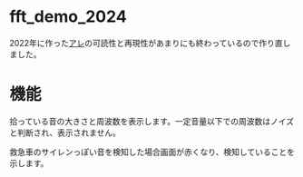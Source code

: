 # fft_demo_2024
2022年に作った[アレ](https://github.com/2shi0/SirenDetect2)の可読性と再現性があまりにも終わっているので作り直しました。

# 機能
拾っている音の大きさと周波数を表示します。一定音量以下での周波数はノイズと判断され、表示されません。

救急車のサイレンっぽい音を検知した場合画面が赤くなり、検知していることを示します。
